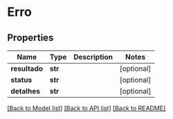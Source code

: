 # Erro

## Properties
Name | Type | Description | Notes
------------ | ------------- | ------------- | -------------
**resultado** | **str** |  | [optional] 
**status** | **str** |  | [optional] 
**detalhes** | **str** |  | [optional] 

[[Back to Model list]](../README.md#documentation-for-models) [[Back to API list]](../README.md#documentation-for-api-endpoints) [[Back to README]](../README.md)


